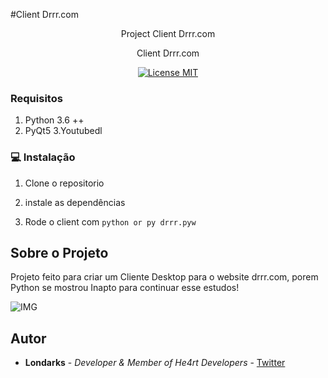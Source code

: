 #Client Drrr.com

<p align="center">Project Client Drrr.com</p>
<p align="center">Client Drrr.com</p>

<p align="center">
  <a href="https://opensource.org/licenses/MIT">
    <img src="https://img.shields.io/badge/License-MIT-blue.svg" alt="License MIT">
  </a>
</p>


### Requisitos
1. Python 3.6 ++
2. PyQt5
3.Youtubedl

### :computer: Instalação
 
1. Clone o repositorio

2. instale as dependências

3. Rode o client com  ``` python or py drrr.pyw ```

## Sobre o Projeto

Projeto feito para criar um Cliente Desktop para o website drrr.com, porem Python se mostrou Inapto para continuar esse estudos!

![IMG](https://files.catbox.moe/072s7t.png "Home")
## Autor
- **Londarks** - _Developer & Member of He4rt Developers_ - [Twitter](https://twitter.com/londarks)



